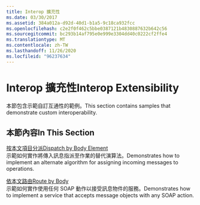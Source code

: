 ```yaml
---
title: Interop 擴充性
ms.date: 03/30/2017
ms.assetid: 384a012a-d92d-40d1-b1a5-9c18ca932fcc
ms.openlocfilehash: c2e2f0f462c5bbe0387121b4830887632b642c56
ms.sourcegitcommit: bc293b14af795e0e999e3304dd40c0222cf2ffe4
ms.translationtype: MT
ms.contentlocale: zh-TW
ms.lasthandoff: 11/26/2020
ms.locfileid: "96237634"
---
```

# <a name="interop-extensibility"></a><span data-ttu-id="3ce17-102">Interop 擴充性</span><span class="sxs-lookup"><span data-stu-id="3ce17-102">Interop Extensibility</span></span>

<span data-ttu-id="3ce17-103">本節包含示範自訂互通性的範例。</span><span class="sxs-lookup"><span data-stu-id="3ce17-103">This section contains samples that demonstrate custom interoperability.</span></span>  
  
## <a name="in-this-section"></a><span data-ttu-id="3ce17-104">本節內容</span><span class="sxs-lookup"><span data-stu-id="3ce17-104">In This Section</span></span>  

 [<span data-ttu-id="3ce17-105">按本文項目分派</span><span class="sxs-lookup"><span data-stu-id="3ce17-105">Dispatch by Body Element</span></span>](dispatch-by-body-element.md)  
 <span data-ttu-id="3ce17-106">示範如何實作將傳入訊息指派至作業的替代演算法。</span><span class="sxs-lookup"><span data-stu-id="3ce17-106">Demonstrates how to implement an alternate algorithm for assigning incoming messages to operations.</span></span>  
  
 [<span data-ttu-id="3ce17-107">依本文路由</span><span class="sxs-lookup"><span data-stu-id="3ce17-107">Route by Body</span></span>](route-by-body.md)  
 <span data-ttu-id="3ce17-108">示範如何實作使用任何 SOAP 動作以接受訊息物件的服務。</span><span class="sxs-lookup"><span data-stu-id="3ce17-108">Demonstrates how to implement a service that accepts message objects with any SOAP action.</span></span>

